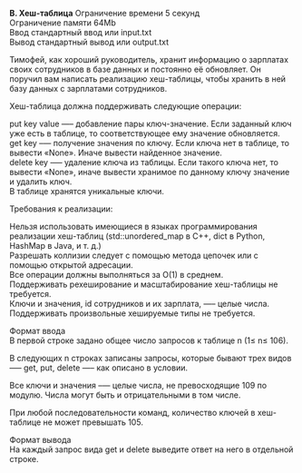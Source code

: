 **B. Хеш-таблица**
Ограничение времени	5 секунд  
Ограничение памяти	64Mb  
Ввод стандартный ввод или input.txt  
Вывод стандартный вывод или output.txt  

Тимофей, как хороший руководитель, хранит информацию о зарплатах своих сотрудников в базе данных и постоянно её обновляет. Он поручил вам написать реализацию хеш-таблицы, чтобы хранить в ней базу данных с зарплатами сотрудников.  
 
Хеш-таблица должна поддерживать следующие операции:   

put key value —– добавление пары ключ-значение. Если заданный ключ уже есть в таблице, то соответствующее ему значение обновляется.   
get key –— получение значения по ключу. Если ключа нет в таблице, то вывести «None». Иначе вывести найденное значение.   
delete key –— удаление ключа из таблицы. Если такого ключа нет, то вывести «None», иначе вывести хранимое по данному ключу значение и удалить ключ.  
В таблице хранятся уникальные ключи.  

Требования к реализации:   

Нельзя использовать имеющиеся в языках программирования реализации хеш-таблиц (std::unordered_map в С++, dict в Python, HashMap в Java, и т. д.)  
Разрешать коллизии следует с помощью метода цепочек или с помощью открытой адресации.  
Все операции должны выполняться за O(1) в среднем.  
Поддерживать рехеширование и масштабирование хеш-таблицы не требуется.  
Ключи и значения, id сотрудников и их зарплата, —– целые числа. Поддерживать произвольные хешируемые типы не требуется.  

Формат ввода  
В первой строке задано общее число запросов к таблице n (1≤ n≤ 106).  

В следующих n строках записаны запросы, которые бывают трех видов –— get, put, delete —– как описано в условии.  

Все ключи и значения –— целые числа, не превосходящие 109 по модулю. Числа могут быть и отрицательными в том числе.  

При любой последовательности команд, количество ключей в хеш-таблице не может превышать 105.  

Формат вывода  
На каждый запрос вида get и delete выведите ответ на него в отдельной строке.  